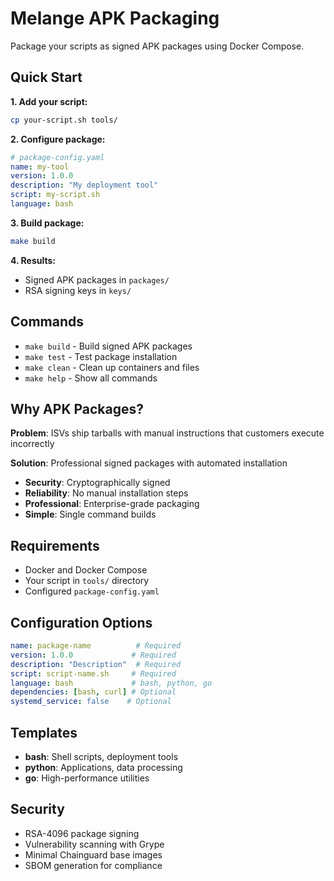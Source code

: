 # Melange APK Packaging

Package your scripts as signed APK packages using Docker Compose.

## Quick Start

**1. Add your script:**
```bash
cp your-script.sh tools/
```

**2. Configure package:**
```yaml
# package-config.yaml
name: my-tool
version: 1.0.0
description: "My deployment tool"
script: my-script.sh
language: bash
```

**3. Build package:**
```bash
make build
```

**4. Results:**
- Signed APK packages in `packages/`
- RSA signing keys in `keys/`

## Commands

- `make build` - Build signed APK packages
- `make test` - Test package installation  
- `make clean` - Clean up containers and files
- `make help` - Show all commands

## Why APK Packages?

**Problem**: ISVs ship tarballs with manual instructions that customers execute incorrectly

**Solution**: Professional signed packages with automated installation

- **Security**: Cryptographically signed
- **Reliability**: No manual installation steps
- **Professional**: Enterprise-grade packaging
- **Simple**: Single command builds

## Requirements

- Docker and Docker Compose
- Your script in `tools/` directory
- Configured `package-config.yaml`

## Configuration Options

```yaml
name: package-name          # Required
version: 1.0.0             # Required  
description: "Description"  # Required
script: script-name.sh     # Required
language: bash             # bash, python, go
dependencies: [bash, curl] # Optional
systemd_service: false    # Optional
```

## Templates

- **bash**: Shell scripts, deployment tools
- **python**: Applications, data processing  
- **go**: High-performance utilities

## Security

- RSA-4096 package signing
- Vulnerability scanning with Grype
- Minimal Chainguard base images
- SBOM generation for compliance

